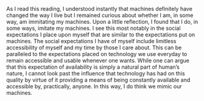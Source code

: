 
As I read this reading, I understood instantly that machines definitely have changed the way I live but I remained curious about whether I am, in some way, am immitating my machines. Upon a little reflection, I found that I do, in some ways, imitate my machines. I see this most notably in the social expectations I place upon myself that are similar to the expectations put on machines. The social expectations I have of myself include limitless accessibility of myself and my time by those I care about. This can be paralleled to the expectations placed on technology we use everyday to remain accessible and usable whenever one wants. While one can argue that this expectation of availability is simply a natural part of human’s nature, I cannot look past the influence that technology has had on this quality by virtue of it providing a means of being constantly available and accessible by, practically, anyone. In this way, I do think we mimic our machines.
